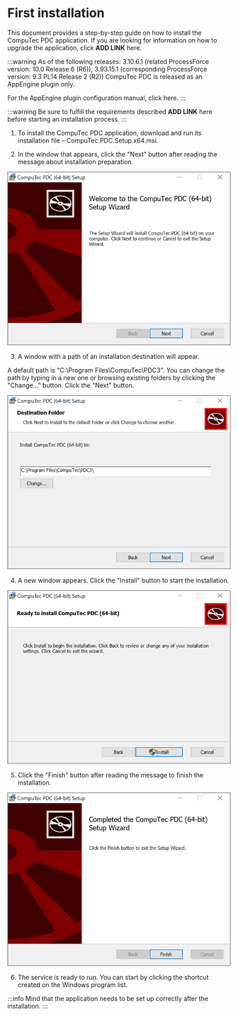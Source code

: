 # First installation

This document provides a step-by-step guide on how to install the CompuTec PDC application. If you are looking for information on how to upgrade the application, click **ADD LINK** here.

:::warning
As of the following releases: 3.10.6.1 (related ProcessForce version: 10.0 Release 6 (R6)), 3.93.15.1 (corresponding ProcessForce version: 9.3 PL14 Release 2 (R2)) CompuTec PDC is released as an AppEngine plugin only.

For the AppEngine plugin configuration manual, click here.
:::

:::warning
Be sure to fulfill the requirements described **ADD LINK** here before starting an installation process.
:::

1. To install the CompuTec PDC application, download and run its installation file – CompuTec.PDC.Setup.x64.msi.

2. In the window that appears, click the "Next" button after reading the message about installation preparation.

  ![Installation](./media/pdc-instalation.png)

3. A window with a path of an installation destination will appear.

  A default path is "C:\Program Files\CompuTec\PDC3\". You can change the path by typing in a new one or browsing existing folders by clicking the "Change..." button. Click the "Next" button.

  ![Destination Folder](./media/pdc-instalation-destination-folder.png)

4. A new window appears. Click the "Install" button to start the installation.

  ![PDC Installation Ready](./media/pdc-installation-ready.png)

5. Click the "Finish" button after reading the message to finish the installation.

  ![PDC Installation Finish](./media/pdc-installation-finish.png)

6. The service is ready to run. You can start by clicking the shortcut created on the Windows program list.

:::info
Mind that the application needs to be set up correctly after the installation.
:::